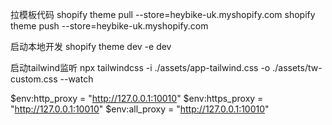 拉模板代码 
shopify theme pull --store=heybike-uk.myshopify.com
shopify theme push --store=heybike-uk.myshopify.com

启动本地开发
shopify theme dev -e dev

启动tailwind监听
npx tailwindcss -i ./assets/app-tailwind.css -o ./assets/tw-custom.css --watch

$env:http_proxy = "http://127.0.0.1:10010"
$env:https_proxy = "http://127.0.0.1:10010"
$env:all_proxy = "http://127.0.0.1:10010"